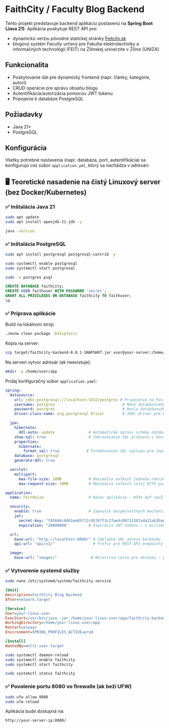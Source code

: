 # FaithCity / Faculty Blog Backend

Tento projekt predstavuje backend aplikáciu postavenú na **Spring Boot (Java 21)**. Aplikácia poskytuje REST API pre:

- dynamickú verziu pôvodne statickej stránky [Feitcity.sk](https://feitcity.sk)
- blogový systém *Faculty* určený pre Fakulta elektrotechniky a informačných technológií (FEIT) na Žilinskej univerzite v Žiline (UNIZA)

## Funkcionalita

- Poskytovanie dát pre dynamický frontend (napr. články, kategórie, autori)
- CRUD operácie pre správu obsahu blogu
- Autentifikácia/autorizácia pomocou JWT tokenu
- Pripojenie k databáze PostgreSQL

## Požiadavky

- Java 21+
- PostgreSQL

## Konfigurácia

Všetky potrebné nastavenia (napr. databáza, port, autentifikácia) sa konfigurujú cez súbor `application.yml`, ktorý sa nachádza v adresári:


## 🖥️ Teoretické nasadenie na čistý Linuxový server (bez Docker/Kubernetes)

### ✅ Inštalácia Java 21

```bash
sudo apt update
sudo apt install openjdk-21-jdk -y
```

```bash
java -version
```

### ✅ Inštalácia PostgreSQL

```bash
sudo apt install postgresql postgresql-contrib -y
```

```bash
sudo systemctl enable postgresql
sudo systemctl start postgresql
```

```bash
sudo -u postgres psql
```

```sql
CREATE DATABASE faithcity;
CREATE USER faithuser WITH PASSWORD 'secret';
GRANT ALL PRIVILEGES ON DATABASE faithcity TO faithuser;
\q
```

### ✅ Príprava aplikácie

Build na lokálnom stroji:

```bash
./mvnw clean package -DskipTests
```

Kópia na server:

```bash
scp target/faithcity-backend-0.0.1-SNAPSHOT.jar user@your-server:/home/user/app/
```

Na serveri vytvor adresár (ak neexistuje):

```bash
mkdir -p /home/user/app
```

Pridaj konfiguračný súbor `application.yaml`:

```yaml
spring:
  datasource:
    url: jdbc:postgresql://localhost:5432/postgres # Pripojenie na PostgreSQL databázu (host, port, názov databázy)
    username: postgres                              # Meno databázového používateľa
    password: postgres                              # Heslo databázového používateľa
    driver-class-name: org.postgresql.Driver        # JDBC driver pre PostgreSQL

  jpa:
    hibernate:
      ddl-auto: update               # Automatické úpravy schémy databázy podľa entít (nevhodné pre produkciu – tam použi 'validate' alebo migračný nástroj)
    show-sql: true                   # Zobrazovanie SQL príkazov v konzole počas behu aplikácie
    properties:
      hibernate:
        format_sql: true            # Formátovanie SQL výstupu pre lepšiu čitateľnosť v logoch
    database: postgresql
    generate-ddl: true

  servlet:
    multipart:
      max-file-size: 10MB            # Maximálna veľkosť jedného nahrávaného súboru
      max-request-size: 10MB         # Maximálna veľkosť celej HTTP požiadavky (ak obsahuje viacero súborov)

application:
  name: FeitUniza                    # Názov aplikácie – môže byť využitý napr. v logovaní alebo ako profil v monitoring systémoch

  security:
    enable: true                     # Zapnutie bezpečnostných mechanizmov (napr. autentifikácia)
    jwt:
      secret-key: "f45666c0d61ee85f12c95767f3c27ae4c08711387ada21ab3ba6828a133dd278" # Tajný kľúč pre podpisovanie JWT tokenov (!!! nenechávať verejne !!!)
      expiration: "28800000"         # Expirácia JWT tokenu – v milisekundách (8 hodín)

  url:
    base-url: "http://localhost:8080/" # Základná URL adresa backendu
    api-url: "api/v1/"                 # Prefix pre REST API endpointy (napr. /api/v1/articles)

  image:
    base-url: "images/"               # Relatívna cesta pre obrázky – použité pri generovaní URL k uploadnutým obrázkom

```

### ✅ Vytvorenie systemd služby

```bash
sudo nano /etc/systemd/system/faithcity.service
```

```ini
[Unit]
Description=FaithCity Blog Backend
After=network.target

[Service]
User=your-linux-user
ExecStart=/usr/bin/java -jar /home/your-linux-user/app/faithcity-backend-0.0.1-SNAPSHOT.jar --spring.config.location=/home/your-linux-user/app/application.yaml
WorkingDirectory=/home/your-linux-user/app
Restart=always
Environment=SPRING_PROFILES_ACTIVE=prod

[Install]
WantedBy=multi-user.target
```

```bash
sudo systemctl daemon-reload
sudo systemctl enable faithcity
sudo systemctl start faithcity
```

```bash
sudo systemctl status faithcity
```

### ✅ Povolenie portu 8080 vo firewalle (ak beží UFW)

```bash
sudo ufw allow 8080
sudo ufw reload
```

Aplikácia bude dostupná na:

```
http://your-server-ip:8080/
```
